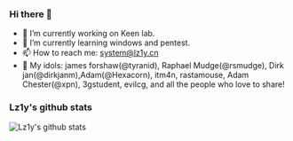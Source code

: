 ### Hi there 👋

<!--
**Lz1y/Lz1y** is a ✨ _special_ ✨ repository because its `README.md` (this file) appears on your GitHub profile.
-->
- 🔭 I’m currently working on Keen lab.
- 🌱 I’m currently learning windows and pentest.
- 📫 How to reach me: system@lz1y.cn
- 💖 My idols: james forshaw(@tyranid), Raphael Mudge(@rsmudge), Dirk jan(@dirkjanm),Adam(@Hexacorn), itm4n, rastamouse, Adam Chester(@xpn), 3gstudent, evilcg, and all the people who love to share!

### Lz1y's github stats

![Lz1y's github stats](https://github-readme-stats.vercel.app/api?username=Lz1y&show_icons=true&theme=dracula)
